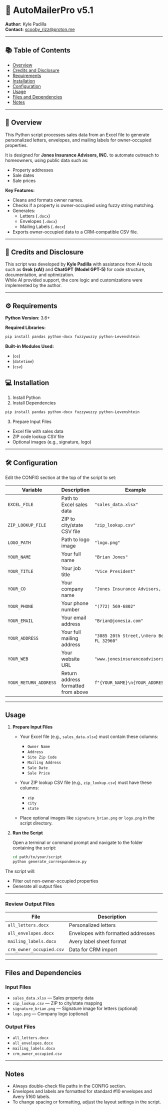 # 📄 AutoMailerPro v5.1
**Author:** Kyle Padilla  
**Contact:** scooby_rizz@proton.me

---

## 📚 Table of Contents
- [Overview](#overview)
- [Credits and Disclosure](#credits-and-disclosure)
- [Requirements](#requirements)
- [Installation](#installation)
- [Configuration](#configuration)
- [Usage](#usage)
- [Files and Dependencies](#files-and-dependencies)
- [Notes](#notes)

---

## 📖 Overview
This Python script processes sales data from an Excel file to generate personalized letters, envelopes, and mailing labels for owner-occupied properties.

It is designed for **Jones Insurance Advisors, INC.** to automate outreach to homeowners, using public data such as:

- Property addresses
- Sale dates
- Sale prices

**Key Features:**
- Cleans and formats owner names.
- Checks if a property is owner-occupied using fuzzy string matching.
- Generates:
  - Letters (`.docx`)
  - Envelopes (`.docx`)
  - Mailing Labels (`.docx`)
- Exports owner-occupied data to a CRM-compatible CSV file.

---

## 🤝 Credits and Disclosure
This script was developed by **Kyle Padilla** with assistance from AI tools such as **Grok (xAI)** and **ChatGPT (Model GPT-5)** for code structure, documentation, and optimization.  
While AI provided support, the core logic and customizations were implemented by the author.

---

## ⚙️ Requirements
**Python Version:** 3.6+  

**Required Libraries:**
```bash
pip install pandas python-docx fuzzywuzzy python-Levenshtein
```

**Built-in Modules Used:**
- (`os`)
- (`datetime`)
- (`csv`)

## 💻 Installation
1. Install Python
2. Install Dependencies
```bash
pip install pandas python-docx fuzzywuzzy python-Levenshtein
```
3. Prepare Input Files
- Excel file with sales data
- ZIP code lookup CSV file
- Optional images (e.g., signature, logo)

---

## 🛠 Configuration
Edit the CONFIG section at the top of the script to set:

| Variable          | Description                  | Example                          |
|-------------------|------------------------------|---------------------------------|
| `EXCEL_FILE`      | Path to Excel sales data     | `"sales_data.xlsx"`             |
| `ZIP_LOOKUP_FILE` | ZIP to city/state CSV file   | `"zip_lookup.csv"`              |
| `LOGO_PATH`       | Path to logo image           | `"logo.png"`                   |
| `YOUR_NAME`       | Your full name               | `"Brian Jones"`                |
| `YOUR_TITLE`      | Your job title               | `"Vice President"`             |
| `YOUR_CO`         | Your company name            | `"Jones Insurance Advisors, Inc"` |
| `YOUR_PHONE`      | Your phone number            | `"(772) 569-6802"`             |
| `YOUR_EMAIL`      | Your email address           | `"Brian@jonesia.com"`          |
| `YOUR_ADDRESS`    | Your full mailing address    | `"3885 20th Street,\nVero Beach, FL 32960"` |
| `YOUR_WEB`        | Your website URL             | `"www.jonesinsuranceadvisors.com"` |
| `YOUR_RETURN_ADDRESS` | Return address formatted from above | `f"{YOUR_NAME}\n{YOUR_ADDRESS}"` |

---

## Usage

1. **Prepare Input Files**

   - Your Excel file (e.g., `sales_data.xlsx`) must contain these columns:
     - `Owner Name`
     - `Address`
     - `Site Zip Code`
     - `Mailing Address`
     - `Sale Date`
     - `Sale Price`
   
   - Your ZIP lookup CSV file (e.g., `zip_lookup.csv`) must have these columns:
     - `zip`
     - `city`
     - `state`
   
   - Place optional images like `signature_brian.png` or `logo.png` in the script directory.

2. **Run the Script**

   Open a terminal or command prompt and navigate to the folder containing the script:

   ```bash
   cd path/to/your/script
   python generate_correspondence.py
The script will:

- Filter out non-owner-occupied properties
- Generate all output files

---

### Review Output Files

| File                    | Description                      |
|-------------------------|--------------------------------|
| `all_letters.docx`       | Personalized letters            |
| `all_envelopes.docx`     | Envelopes with formatted addresses |
| `mailing_labels.docx`    | Avery label sheet format        |
| `crm_owner_occupied.csv` | Data for CRM import             |

---

## Files and Dependencies

### Input Files

- `sales_data.xlsx` — Sales property data
- `zip_lookup.csv` — ZIP to city/state mapping
- `signature_brian.png` — Signature image for letters (optional)
- `logo.png` — Company logo (optional)

### Output Files

- `all_letters.docx`
- `all_envelopes.docx`
- `mailing_labels.docx`
- `crm_owner_occupied.csv`

---

## Notes

- Always double-check file paths in the CONFIG section.
- Envelopes and labels are formatted for standard #10 envelopes and Avery 5160 labels.
- To change spacing or formatting, adjust the layout settings in the script.
